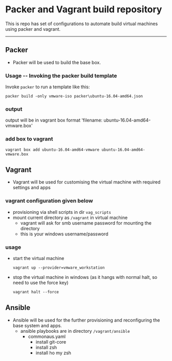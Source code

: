 # Packer and Vagrant build repository

This is repo has set of configurations to automate build virtual machines using packer and vagrant.

---

## Packer
- Packer will be used to build the base box.

### Usage -- Invoking the packer build template
Invoke `packer` to run a template like this:
```
packer build -only vmware-iso packer\ubuntu-16.04-amd64.json
```
### output

output will be in vagrant box format
'filename: ubuntu-16.04-amd64-vmware.box'

### add box to vagrant

```
vagrant box add ubuntu-16.04-amd64-vmware ubuntu-16.04-amd64-vmware.box
```

## Vagrant
- Vagrant will be used for customising the virtual machine with required settings and apps

### vagrant configuration given below
  - provisioning via shell scripts in dir `vag_scripts`
  - mount current directory as `/vagrant` in virtual machine
    - vagrant will ask for smb username password for mounting the directory
    - this is your windows username/password

### usage
  - start the virtual machine
    ```
    vagrant up --provider=vmware_workstation
    ```
- stop the virtual machine in windows (as it hangs with normal halt, so need to use the force key)
    ```
    vagrant halt --force
    ```
## Ansible
- Ansible will be used for the further provisioning and reconfiguring the base system and apps.
    - ansible playbooks are in directory `/vagrant/ansible`
        - commonaus.yaml
            - install git-core
            - install zsh
            - install ho my zsh
